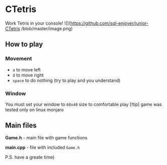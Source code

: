 # CTetris
Work Tetris in your console!
![](https://github.com/sql-enjoyer/junior-CTetris
/blob/master/image.png)

## How to play
### Movement
- `a` to move left
- `d` to move right
- `space` to do nothing (try to play and you understand)

### Window
You must set your window to `60x40` size to comfortable play
[!tip] game was tested only on linux monjaro

## Main files
**Game.h** - main file with game functions

**main.cpp** - file with included `Game.h`

P.S. have a greate time)